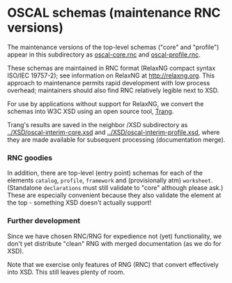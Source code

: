 # OSCAL schemas (maintenance RNC versions)

The maintenance versions of the top-level schemas ("core" and "profile") appear in this subdirectory as 
[oscal-core.rnc](../RNC/oscal-core.rnc) and 
[oscal-profile.rnc](../RNC/oscal-profile.rnc).

These schemas are maintained in RNC format (RelaxNG compact syntax ISO/IEC 19757-2); see information on RelaxNG at http://relaxng.org. This approach to maintenance permits rapid development with low process overhead; maintainers should also find RNC relatively legible next to XSD.

For use by applications without support for RelaxNG, we convert the schemas into W3C XSD using an open source tool, [Trang](http://www.thaiopensource.com/relaxng/trang.html).

Trang's results are saved in the neighbor /XSD subdirectory as [../XSD/oscal-interim-core.xsd](../XSD/oscal-interim-core.xsd) and  [../XSD/oscal-interim-profile.xsd](../XSD/oscal-interim-profile.xsd), where they are made available for subsequent processing (documentation merge).

### RNC goodies

In addition, there are top-level (entry point) schemas for each of the elements `catalog`, `profile`, `framework` and (provisionally atm) `worksheet`. (Standalone `declarations` must still validate to "core" although please ask.) These are especially convenient because they also validate the element at the top - something XSD doesn't actually support!

### Further development

Since we have chosen RNC/RNG for expedience not (yet) functionality, we don't yet distribute "clean" RNG with merged documentation (as we do for XSD).

Note that we exercise only features of RNG (RNC) that convert effectively into XSD. This still leaves plenty of room.
